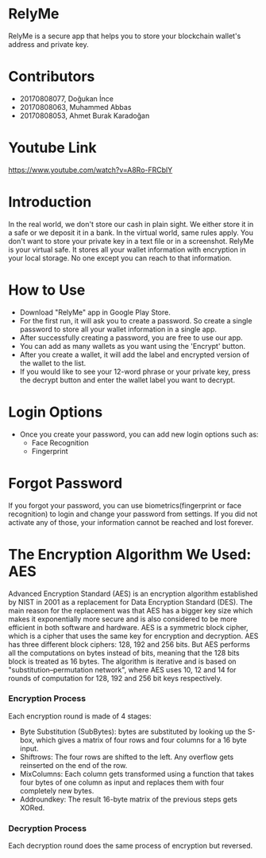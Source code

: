 # RelyMe
RelyMe is a secure app that helps you to store your blockchain wallet's address and private key.

# Contributors
   * 20170808077, Doğukan İnce
   * 20170808063, Muhammed Abbas
   * 20170808053, Ahmet Burak Karadoğan


# Youtube Link

https://www.youtube.com/watch?v=A8Ro-FRCblY

# Introduction
In the real world, we don't store our cash in plain sight. We either store it in a safe or we deposit it in a bank. In the virtual world, same rules apply. You don't want to store your private key in a text file or in a screenshot. RelyMe is your virtual safe. It stores all your wallet information with encryption in your local storage. No one except you can reach to that information.

# How to Use
  * Download "RelyMe" app in Google Play Store. 
  * For the first run, it will ask you to create a password. So create a single password to store all your wallet information in a single app.
  * After successfully creating a password, you are free to use our app.
  * You can add as many wallets as you want using the 'Encrypt' button.
  * After you create a wallet, it will add the label and encrypted version of the wallet to the list.
  * If you would like to see your 12-word phrase or your private key, press the decrypt button and enter the wallet label you want to decrypt.
# Login Options
 * Once you create your password, you can add new login options such as:
   * Face Recognition
   * Fingerprint
# Forgot Password
If you forgot your password, you can use biometrics(fingerprint or face recognition) to login and change your password from settings. If you did not activate any of those, your information cannot be reached and lost forever.

# The Encryption Algorithm We Used: AES

Advanced Encryption Standard (AES) is an encryption algorithm established by NIST in 2001 as a replacement for Data Encryption Standard (DES). The main reason for the replacement was that AES has a bigger key size which makes it exponentially more secure and is also considered to be more efficient in both software and hardware.
AES is a symmetric block cipher, which is a cipher that uses the same key for encryption and decryption. AES has three different block ciphers: 128, 192 and 256 bits. But AES performs all the computations on bytes instead of bits, meaning that the 128 bits block is treated as 16 bytes. The algorithm is iterative and is based on "substitution–permutation network", where AES uses 10, 12 and 14 for rounds of computation for 128, 192 and 256 bit keys respectively.

### Encryption Process
Each encryption round is made of 4 stages:
- Byte Substitution (SubBytes): bytes are substituted by looking up the S-box, which gives a matrix of four rows and four columns for a 16 byte input.
- Shiftrows: The four rows are shifted to the left. Any overflow gets reinserted on the end of the row.
- MixColumns: Each column gets transformed using a function that takes four bytes of one column as input and replaces them with four completely new bytes.
- Addroundkey: The result 16-byte matrix of the previous steps gets XORed.

### Decryption Process
Each decryption round does the same process of encryption but reversed.
